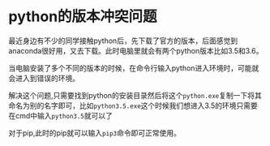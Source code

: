 # python的版本冲突问题
最近身边有不少的同学接触python后，先下载了官方的版本，后面感觉到anaconda很好用，又去下载。此时电脑里就会有两个python版本比如3.5和3.6。

当电脑安装了多个不同的版本的时候，在命令行输入python进入环境时，可能就会进入到错误的环境。

解决这个问题,只需要找到python的安装目录然后将这个```python.exe```复制一下将其命名为别的名字即可，比如```python3.5.exe```这个时候我们想进入3.5的环境只需要在cmd中输入```python3.5```就可以了

对于pip,此时的pip就可以输入```pip3```命令即可正常使用。